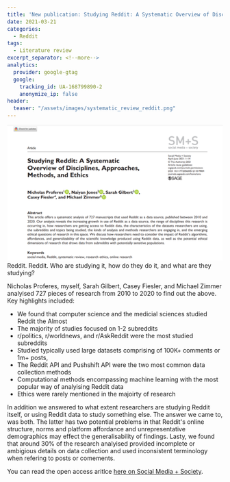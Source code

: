 ```yaml
---
title: 'New publication: Studying Reddit: A Systematic Overview of Disciplines, Approaches, Methods, and Ethics'
date: 2021-03-21
categories:
  - Reddit
tags:
  - Literature review
excerpt_separator: <!--more-->
analytics:
  provider: google-gtag
  google:
    tracking_id: UA-168799890-2
    anonymize_ip: false
header:
  teaser: "/assets/images/systematic_review_reddit.png"
---
```

![](/assets/images/systematic_review_reddit.png)
Reddit. Reddit. Who are studying it, how do they do it, and what are they studying?

Nicholas Proferes, myself, Sarah Gilbert, Casey Fiesler, and Michael Zimmer analyised 727 pieces of research from 2010 to 2020 to find out the above. Key highlights included:

* We found that computer science and the medicial sciences studied Reddit the Almost
* The majority of studies focused on 1-2 subreddits
* r/politics, r/worldnews, and r/AskReddit were the most studied subreddits
* Studied typically used large datasets comprising of 100K+ comments or 1m+ posts,
* The Reddit API and Pushshift API were the two most common data collection methods
* Computational methods encompassing machine learning with the most popular way of analyising Reddit data
* Ethics were rarely mentioned in the majoirty of research

In addition we answered to what extent researchers are studying Reddit itself, or using Reddit data to study something else. The answer we came to, was both. The latter has two potential problems in that Reddit's online structure, norms and platform affordance and unrepresentative demographics may effect the generalisability of findings. Lasty, we found that around 30% of the research analyised provided incomplete or ambigious details on data collection and used inconsistent terminology when refering to posts or comements.

You can read the open access aritlce [here on Social Media + Society](https://journals.sagepub.com/doi/10.1177/20563051211019004).
